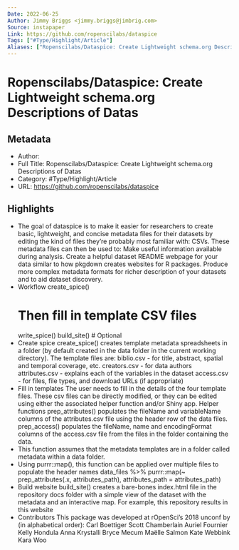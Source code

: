 ```yaml
---
Date: 2022-06-25
Author: Jimmy Briggs <jimmy.briggs@jimbrig.com>
Source: instapaper
Link: https://github.com/ropenscilabs/dataspice
Tags: ["#Type/Highlight/Article"]
Aliases: ["Ropenscilabs/Dataspice: Create Lightweight schema.org Descriptions of Datas", "Ropenscilabs/Dataspice: Create Lightweight schema.org Descriptions of Datas"]
---
```

# Ropenscilabs/Dataspice: Create Lightweight schema.org Descriptions of Datas

## Metadata
- Author: 
- Full Title: Ropenscilabs/Dataspice: Create Lightweight schema.org Descriptions of Datas
- Category: #Type/Highlight/Article
- URL: https://github.com/ropenscilabs/dataspice

## Highlights
- The goal of dataspice is to make it easier for researchers to create basic, lightweight, and concise metadata files for their datasets by editing the kind of files they’re probably most familiar with: CSVs. These metadata files can then be used to:
  Make useful information available during analysis.
  Create a helpful dataset README webpage for your data similar to how pkgdown creates websites for R packages.
  Produce more complex metadata formats for richer description of your datasets and to aid dataset discovery.
- Workflow
  create_spice()
  # Then fill in template CSV files
  write_spice()
  build_site() # Optional
- Create spice
  create_spice() creates template metadata spreadsheets in a folder (by default created in the data folder in the current working directory).
  The template files are:
  biblio.csv - for title, abstract, spatial and temporal coverage, etc.
  creators.csv - for data authors
  attributes.csv - explains each of the variables in the dataset
  access.csv - for files, file types, and download URLs (if appropriate)
- Fill in templates
  The user needs to fill in the details of the four template files. These csv files can be directly modified, or they can be edited using either the associated helper function and/or Shiny app.
  Helper functions
  prep_attributes() populates the fileName and variableName columns of the attributes.csv file using the header row of the data files.
  prep_access() populates the fileName, name and encodingFormat columns of the access.csv file from the files in the folder containing the data.
- This function assumes that the metadata templates are in a folder called metadata within a data folder.
- Using purrr::map(), this function can be applied over multiple files to populate the header names
  data_files %>%
  purrr::map(~ prep_attributes(.x, attributes_path),
  attributes_path = attributes_path)
- Build website
  build_site() creates a bare-bones index.html file in the repository docs folder with a simple view of the dataset with the metadata and an interactive map. For example, this repository results in this website
- Contributors
  This package was developed at rOpenSci’s 2018 unconf by (in alphabetical order):
  Carl Boettiger
  Scott Chamberlain
  Auriel Fournier
  Kelly Hondula
  Anna Krystalli
  Bryce Mecum
  Maëlle Salmon
  Kate Webbink
  Kara Woo
